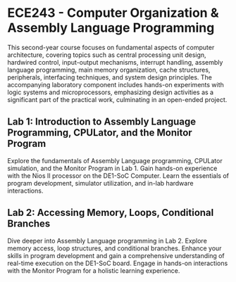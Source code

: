 # ECE243 - Computer Organization & Assembly Language Programming

This second-year course focuses on fundamental aspects of computer architecture, covering topics such as central processing unit design, hardwired control, input-output mechanisms, interrupt handling, assembly language programming, main memory organization, cache structures, peripherals, interfacing techniques, and system design principles. The accompanying laboratory component includes hands-on experiments with logic systems and microprocessors, emphasizing design activities as a significant part of the practical work, culminating in an open-ended project.

## Lab 1: Introduction to Assembly Language Programming, CPULator, and the Monitor Program

Explore the fundamentals of Assembly Language programming, CPULator simulation, and the Monitor Program in Lab 1. Gain hands-on experience with the Nios II processor on the DE1-SoC Computer. Learn the essentials of program development, simulator utilization, and in-lab hardware interactions.

## Lab 2: Accessing Memory, Loops, Conditional Branches

Dive deeper into Assembly Language programming in Lab 2. Explore memory access, loop structures, and conditional branches. Enhance your skills in program development and gain a comprehensive understanding of real-time execution on the DE1-SoC board. Engage in hands-on interactions with the Monitor Program for a holistic learning experience.

